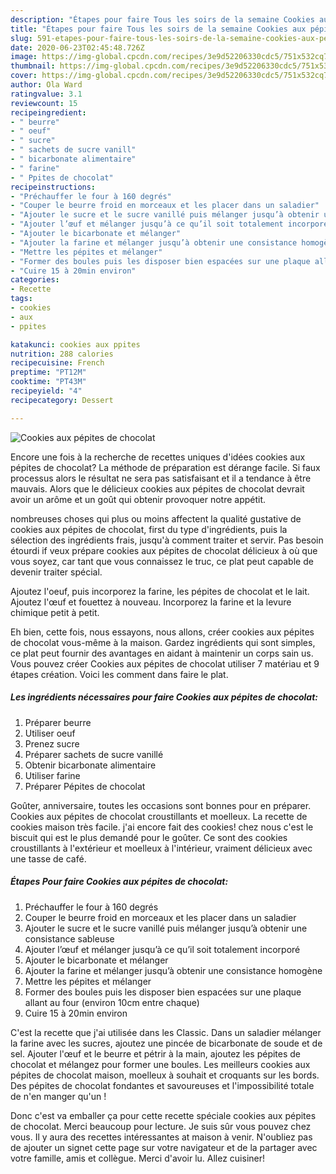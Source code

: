 ```yaml
---
description: "Étapes pour faire Tous les soirs de la semaine Cookies aux pépites de chocolat"
title: "Étapes pour faire Tous les soirs de la semaine Cookies aux pépites de chocolat"
slug: 591-etapes-pour-faire-tous-les-soirs-de-la-semaine-cookies-aux-pepites-de-chocolat
date: 2020-06-23T02:45:48.726Z
image: https://img-global.cpcdn.com/recipes/3e9d52206330cdc5/751x532cq70/cookies-aux-pepites-de-chocolat-photo-principale-de-la-recette.jpg
thumbnail: https://img-global.cpcdn.com/recipes/3e9d52206330cdc5/751x532cq70/cookies-aux-pepites-de-chocolat-photo-principale-de-la-recette.jpg
cover: https://img-global.cpcdn.com/recipes/3e9d52206330cdc5/751x532cq70/cookies-aux-pepites-de-chocolat-photo-principale-de-la-recette.jpg
author: Ola Ward
ratingvalue: 3.1
reviewcount: 15
recipeingredient:
- " beurre"
- " oeuf"
- " sucre"
- " sachets de sucre vanill"
- " bicarbonate alimentaire"
- " farine"
- " Ppites de chocolat"
recipeinstructions:
- "Préchauffer le four à 160 degrés"
- "Couper le beurre froid en morceaux et les placer dans un saladier"
- "Ajouter le sucre et le sucre vanillé puis mélanger jusqu’à obtenir une consistance sableuse"
- "Ajouter l’œuf et mélanger jusqu’à ce qu’il soit totalement incorporé"
- "Ajouter le bicarbonate et mélanger"
- "Ajouter la farine et mélanger jusqu’à obtenir une consistance homogène"
- "Mettre les pépites et mélanger"
- "Former des boules puis les disposer bien espacées sur une plaque allant au four (environ 10cm entre chaque)"
- "Cuire 15 à 20min environ"
categories:
- Recette
tags:
- cookies
- aux
- ppites

katakunci: cookies aux ppites 
nutrition: 288 calories
recipecuisine: French
preptime: "PT12M"
cooktime: "PT43M"
recipeyield: "4"
recipecategory: Dessert

---
```



![Cookies aux pépites de chocolat](https://img-global.cpcdn.com/recipes/3e9d52206330cdc5/751x532cq70/cookies-aux-pepites-de-chocolat-photo-principale-de-la-recette.jpg)

Encore une fois à la recherche de recettes uniques d'idées cookies aux pépites de chocolat? La méthode de préparation est dérange facile. Si faux processus alors le résultat ne sera pas satisfaisant et il a tendance à être mauvais. Alors que le délicieux cookies aux pépites de chocolat devrait avoir un arôme et un goût qui obtenir provoquer notre appétit.

nombreuses choses qui plus ou moins affectent la qualité gustative de cookies aux pépites de chocolat, first du type d'ingrédients, puis la sélection des ingrédients frais, jusqu'à comment traiter et servir. Pas besoin étourdi if veux prépare cookies aux pépites de chocolat délicieux à où que vous soyez, car tant que vous connaissez le truc, ce plat peut capable de devenir traiter spécial.

Ajoutez l&#39;oeuf, puis incorporez la farine, les pépites de chocolat et le lait. Ajoutez l&#39;œuf et fouettez à nouveau. Incorporez la farine et la levure chimique petit à petit.


Eh bien, cette fois, nous essayons, nous allons, créer cookies aux pépites de chocolat vous-même à la maison. Gardez ingrédients qui sont simples, ce plat peut fournir des avantages en aidant à maintenir un corps sain us. Vous pouvez créer Cookies aux pépites de chocolat utiliser 7 matériau et 9 étapes création. Voici les comment dans faire le plat.

<!--inarticleads1-->

##### Les ingrédients nécessaires pour faire Cookies aux pépites de chocolat:

1. Préparer  beurre
1. Utiliser  oeuf
1. Prenez  sucre
1. Préparer  sachets de sucre vanillé
1. Obtenir  bicarbonate alimentaire
1. Utiliser  farine
1. Préparer  Pépites de chocolat


Goûter, anniversaire, toutes les occasions sont bonnes pour en préparer. Cookies aux pépites de chocolat croustillants et moelleux. La recette de cookies maison très facile. j&#39;ai encore fait des cookies! chez nous c&#39;est le biscuit qui est le plus demandé pour le goûter. Ce sont des cookies croustillants à l&#39;extérieur et moelleux à l&#39;intérieur, vraiment délicieux avec une tasse de café. 

<!--inarticleads2-->

##### Étapes Pour faire Cookies aux pépites de chocolat:

1. Préchauffer le four à 160 degrés
1. Couper le beurre froid en morceaux et les placer dans un saladier
1. Ajouter le sucre et le sucre vanillé puis mélanger jusqu’à obtenir une consistance sableuse
1. Ajouter l’œuf et mélanger jusqu’à ce qu’il soit totalement incorporé
1. Ajouter le bicarbonate et mélanger
1. Ajouter la farine et mélanger jusqu’à obtenir une consistance homogène
1. Mettre les pépites et mélanger
1. Former des boules puis les disposer bien espacées sur une plaque allant au four (environ 10cm entre chaque)
1. Cuire 15 à 20min environ


C&#39;est la recette que j&#39;ai utilisée dans les Classic. Dans un saladier mélanger la farine avec les sucres, ajoutez une pincée de bicarbonate de soude et de sel. Ajouter l&#39;œuf et le beurre et pétrir à la main, ajoutez les pépites de chocolat et mélangez pour former une boules. Les meilleurs cookies aux pépites de chocolat maison, moelleux à souhait et croquants sur les bords. Des pépites de chocolat fondantes et savoureuses et l&#39;impossibilité totale de n&#39;en manger qu&#39;un ! 


Donc c'est va emballer ça pour cette recette spéciale cookies aux pépites de chocolat. Merci beaucoup pour lecture. Je suis sûr vous pouvez chez vous. Il y aura des recettes  intéressantes at maison à venir. N'oubliez pas de ajouter un signet cette page sur votre navigateur et de la partager avec votre famille, amis et collègue. Merci d'avoir lu. Allez cuisiner!
